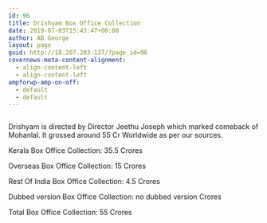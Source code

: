 ```yaml
---
id: 96
title: Drishyam Box Office Collection
date: 2019-07-03T15:43:47+00:00
author: AB George
layout: page
guid: http://18.207.203.137/?page_id=96
covernews-meta-content-alignment:
  - align-content-left
  - align-content-left
ampforwp-amp-on-off:
  - default
  - default
---
```

<div class="wp-block-image">
  <img src="assets/images/post-images/drishyam.jpg" alt="" />
</div>

Drishyam is directed by Director Jeethu Joseph which marked comeback of Mohanlal. It grossed around 55 Cr Worldwide as per our sources.

Kerala Box Office Collection: 35.5 Crores

Overseas Box Office Collection: 15 Crores

Rest Of India Box Office Collection: 4.5 Crores

Dubbed version Box Office Collection: no dubbed version Crores

Total Box Office Collection: 55 Crores